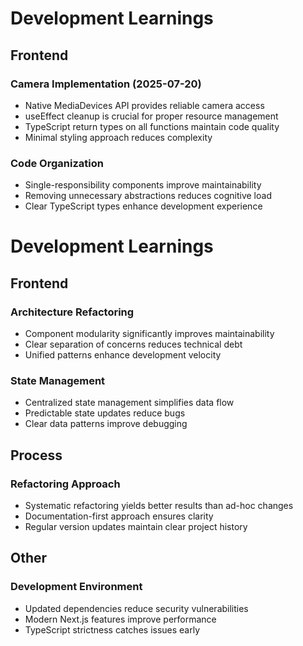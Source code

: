 # Development Learnings

## Frontend

### Camera Implementation (2025-07-20)
- Native MediaDevices API provides reliable camera access
- useEffect cleanup is crucial for proper resource management
- TypeScript return types on all functions maintain code quality
- Minimal styling approach reduces complexity

### Code Organization
- Single-responsibility components improve maintainability
- Removing unnecessary abstractions reduces cognitive load
- Clear TypeScript types enhance development experience

# Development Learnings

## Frontend

### Architecture Refactoring
- Component modularity significantly improves maintainability
- Clear separation of concerns reduces technical debt
- Unified patterns enhance development velocity

### State Management
- Centralized state management simplifies data flow
- Predictable state updates reduce bugs
- Clear data patterns improve debugging

## Process

### Refactoring Approach
- Systematic refactoring yields better results than ad-hoc changes
- Documentation-first approach ensures clarity
- Regular version updates maintain clear project history

## Other

### Development Environment
- Updated dependencies reduce security vulnerabilities
- Modern Next.js features improve performance
- TypeScript strictness catches issues early
